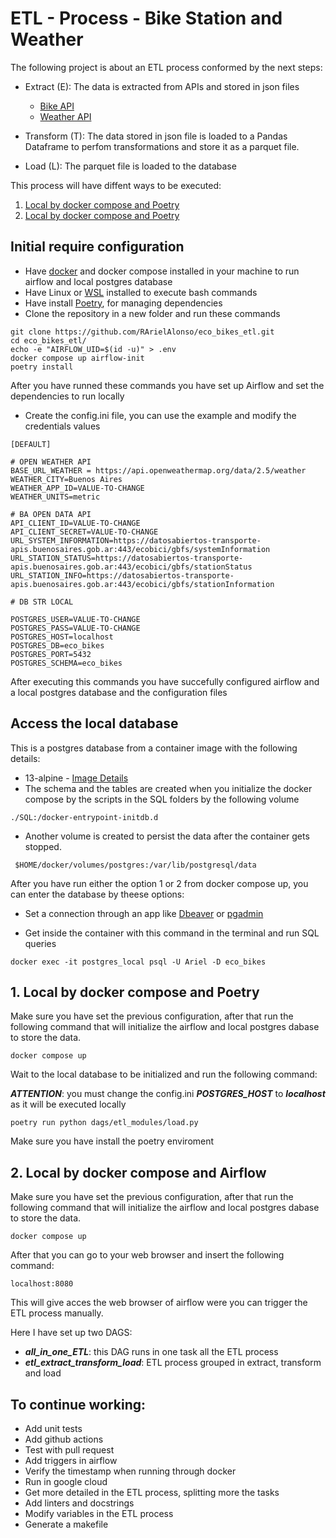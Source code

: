 # ETL - Process - Bike Station and Weather

The following project is about an ETL process conformed by the next steps:

- Extract (E): The data is extracted from APIs and stored in json files
    * [Bike API](https://buenosaires.gob.ar/apis)
    * [Weather API](https://api.openweathermap.org/data/2.5/weather)

- Transform (T): The data stored in json file is loaded to a Pandas Dataframe to perfom transformations and store it as a parquet file.

- Load (L): The parquet file is loaded to the database

This process will have diffent ways to be executed:

1. [Local by docker compose and Poetry](##-1.-Local-by-docker-compose-and-Poetry) 
1. [Local by docker compose and Poetry](##-2.-Local-by-docker-compose-and-Airflow)

## Initial require configuration
- Have [docker](https://docs.docker.com/get-docker/) and docker compose installed in your machine to run airflow and local postgres database
- Have Linux or [WSL](https://learn.microsoft.com/es-es/windows/wsl/install) installed to execute bash commands
- Have install [Poetry](https://python-poetry.org/docs/), for managing dependencies
- Clone the repository in a new folder and run these commands

``` 
git clone https://github.com/RArielAlonso/eco_bikes_etl.git
cd eco_bikes_etl/
echo -e "AIRFLOW_UID=$(id -u)" > .env
docker compose up airflow-init
poetry install
``` 
After you have runned these commands you have set up Airflow and set the dependencies to run locally

- Create the config.ini file, you can use the example and modify the credentials values
``` 
[DEFAULT]

# OPEN WEATHER API
BASE_URL_WEATHER = https://api.openweathermap.org/data/2.5/weather
WEATHER_CITY=Buenos Aires
WEATHER_APP_ID=VALUE-TO-CHANGE
WEATHER_UNITS=metric

# BA OPEN DATA API
API_CLIENT_ID=VALUE-TO-CHANGE
API_CLIENT_SECRET=VALUE-TO-CHANGE
URL_SYSTEM_INFORMATION=https://datosabiertos-transporte-apis.buenosaires.gob.ar:443/ecobici/gbfs/systemInformation
URL_STATION_STATUS=https://datosabiertos-transporte-apis.buenosaires.gob.ar:443/ecobici/gbfs/stationStatus
URL_STATION_INFO=https://datosabiertos-transporte-apis.buenosaires.gob.ar:443/ecobici/gbfs/stationInformation

# DB STR LOCAL

POSTGRES_USER=VALUE-TO-CHANGE
POSTGRES_PASS=VALUE-TO-CHANGE
POSTGRES_HOST=localhost
POSTGRES_DB=eco_bikes
POSTGRES_PORT=5432
POSTGRES_SCHEMA=eco_bikes
``` 

After executing this commands you have succefully configured airflow and a local postgres database and the configuration files

## Access the local database

This is a postgres database from a container image with the following details:

- 13-alpine - [Image Details](https://github.com/docker-library/postgres/blob/6f4ae836406b010948f01fbcb400a31dca4fdf52/13/alpine3.18/Dockerfile)
- The schema and the tables are created when you initialize the docker compose by the scripts in the SQL folders by the following volume

``` ./SQL:/docker-entrypoint-initdb.d ```
- Another volume is created to persist the data after the container gets stopped.

``` $HOME/docker/volumes/postgres:/var/lib/postgresql/data```

After you have run either the option 1 or 2 from docker compose up, you can enter the database by theese options:

- Set a connection through an app like [Dbeaver](https://dbeaver.io/) or [pgadmin](https://www.pgadmin.org/)

- Get inside the container with this command in the terminal and run SQL queries

```
docker exec -it postgres_local psql -U Ariel -D eco_bikes
```


## 1. Local by docker compose and Poetry

Make sure you have set the previous configuration, after that run the following command that will initialize the airflow and local postgres dabase to store the data.

``` 
docker compose up
``` 
Wait to the local database to be initialized and run the following command:

***ATTENTION***: you must change the config.ini ***POSTGRES_HOST*** to ***localhost*** as it will be executed locally

``` 
poetry run python dags/etl_modules/load.py
``` 
Make sure you have install the poetry enviroment

## 2. Local by docker compose and Airflow

Make sure you have set the previous configuration, after that run the following command that will initialize the airflow and local postgres dabase to store the data.

``` 
docker compose up
``` 

After that you can go to your web browser and insert the following command:
``` 
localhost:8080
``` 

This will give acces the web browser of airflow were you can trigger the ETL process manually.

Here I have set up two DAGS:

- ***all_in_one_ETL***: this DAG runs in one task all the ETL process
- ***etl_extract_transform_load***: ETL process grouped in extract, transform and load

## To continue working:
- Add unit tests
- Add github actions
- Test with pull request
- Add triggers in airflow
- Verify the timestamp when running through docker
- Run in google cloud
- Get more detailed in the ETL process, splitting more the tasks
- Add linters and docstrings
- Modify variables in the ETL process
- Generate a makefile
